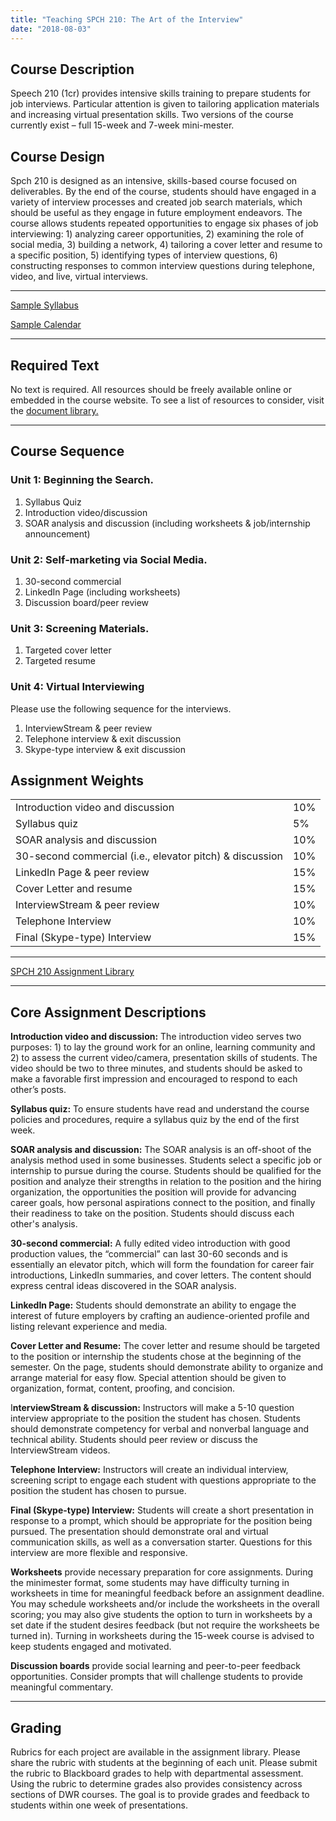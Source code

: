 ```yaml
---
title: "Teaching SPCH 210: The Art of the Interview"
date: "2018-08-03"
---
```


## Course Description

Speech 210 (1cr) provides intensive skills training to prepare students for job interviews. Particular attention is given to tailoring application materials and increasing virtual presentation skills. Two versions of the course currently exist – full 15-week and 7-week mini-mester.

## Course Design

Spch 210 is designed as an intensive, skills-based course focused on deliverables. By the end of the course, students should have engaged in a variety of interview processes and created job search materials, which should be useful as they engage in future employment endeavors. The course allows students repeated opportunities to engage six phases of job interviewing: 1) analyzing career opportunities, 2) examining the role of social media, 3) building a network, 4) tailoring a cover letter and resume to a specific position, 5) identifying types of interview questions, 6) constructing responses to common interview questions during telephone, video, and live, virtual interviews.

* * *

[Sample Syllabus](https://olemiss.box.com/s/gb8qrp7yop3cv2eiifr8l0eelib8lwo4)

[Sample Calendar](https://olemiss.box.com/s/9btzxgd2b9fx15dhv9lvrj73zvlqc742)

* * *

## Required Text

No text is required. All resources should be freely available online or embedded in the course website. To see a list of resources to consider, visit the [document library.](https://library.cwr.olemiss.edu/alib/spch210)

* * *

## Course Sequence

### Unit 1: Beginning the Search.

1. Syllabus Quiz
2. Introduction video/discussion
3. SOAR analysis and discussion (including worksheets & job/internship announcement)

### Unit 2: Self-marketing via Social Media.

1. 30-second commercial
2. LinkedIn Page (including worksheets)
3. Discussion board/peer review

### Unit 3: Screening Materials.

1. Targeted cover letter
2. Targeted resume

### Unit 4: Virtual Interviewing

Please use the following sequence for the interviews.

1. InterviewStream & peer review
2. Telephone interview & exit discussion
3. Skype-type interview & exit discussion

## Assignment Weights

<table><tbody><tr><td>Introduction video and discussion</td><td>10%</td></tr><tr><td>Syllabus quiz</td><td>5%</td></tr><tr><td>SOAR analysis and discussion</td><td>10%</td></tr><tr><td>30-second commercial (i.e., elevator pitch) &amp; discussion</td><td>10%</td></tr><tr><td>LinkedIn Page &amp; peer review</td><td>15%</td></tr><tr><td>Cover Letter and resume</td><td>15%</td></tr><tr><td>InterviewStream &amp; peer review</td><td>10%</td></tr><tr><td>Telephone Interview</td><td>10%</td></tr><tr><td>Final (Skype-type) Interview</td><td>15%</td></tr></tbody></table>

* * *

[SPCH 210 Assignment Library](http://library.cwr.olemiss.edu/alib/spch210/)

* * *

## Core Assignment Descriptions

**Introduction video and discussion:** The introduction video serves two purposes: 1) to lay the ground work for an online, learning community and 2) to assess the current video/camera, presentation skills of students. The video should be two to three minutes, and students should be asked to make a favorable first impression and encouraged to respond to each other’s posts.

**Syllabus quiz:** To ensure students have read and understand the course policies and procedures, require a syllabus quiz by the end of the first week.

**SOAR analysis and discussion:** The SOAR analysis is an off-shoot of the analysis method used in some businesses. Students select a specific job or internship to pursue during the course. Students should be qualified for the position and analyze their strengths in relation to the position and the hiring organization, the opportunities the position will provide for advancing career goals, how personal aspirations connect to the position, and finally their readiness to take on the position. Students should discuss each other's analysis.

**30-second commercial:** A fully edited video introduction with good production values, the “commercial” can last 30-60 seconds and is essentially an elevator pitch, which will form the foundation for career fair introductions, LinkedIn summaries, and cover letters. The content should express central ideas discovered in the SOAR analysis.

**LinkedIn Page:** Students should demonstrate an ability to engage the interest of future employers by crafting an audience-oriented profile and listing relevant experience and media.

**Cover Letter and Resume:** The cover letter and resume should be targeted to the position or internship the students chose at the beginning of the semester. On the page, students should demonstrate ability to organize and arrange material for easy flow. Special attention should be given to organization, format, content, proofing, and concision.

I**nterviewStream & discussion:** Instructors will make a 5-10 question interview appropriate to the position the student has chosen. Students should demonstrate competency for verbal and nonverbal language and technical ability. Students should peer review or discuss the InterviewStream videos.

**Telephone Interview:** Instructors will create an individual interview, screening script to engage each student with questions appropriate to the position the student has chosen to pursue.

**Final (Skype-type) Interview:** Students will create a short presentation in response to a prompt, which should be appropriate for the position being pursued. The presentation should demonstrate oral and virtual communication skills, as well as a conversation starter. Questions for this interview are more flexible and responsive.

**Worksheets** provide necessary preparation for core assignments. During the minimester format, some students may have difficulty turning in worksheets in time for meaningful feedback before an assignment deadline. You may schedule worksheets and/or include the worksheets in the overall scoring; you may also give students the option to turn in worksheets by a set date if the student desires feedback (but not require the worksheets be turned in). Turning in worksheets during the 15-week course is advised to keep students engaged and motivated.

**Discussion boards** provide social learning and peer-to-peer feedback opportunities. Consider prompts that will challenge students to provide meaningful commentary.

* * *

## Grading

Rubrics for each project are available in the assignment library. Please share the rubric with students at the beginning of each unit. Please submit the rubric to Blackboard grades to help with departmental assessment. Using the rubric to determine grades also provides consistency across sections of DWR courses. The goal is to provide grades and feedback to students within one week of presentations.
